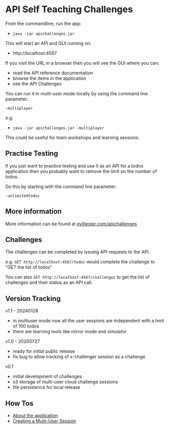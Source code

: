 # API Self Teaching Challenges

From the commandline, run the app:
 
- `java -jar apichallenges.jar`

This will start an API and GUI running on:

- http://localhost:4567

If you visit the URL in a browser then you will see the GUI where you can:
 
- read the API reference documentation
- browse the items in the application
- see the API Challenges

You can run it in multi-user mode locally by using the command line parameter:

`-multiplayer`

e.g.

- `java -jar apichallenges.jar -multiplayer`

This could be useful for team workshops and learning sessions.

## Practise Testing

If you just want to practice testing and use it as an API for a todos application then you probably want to remove the limit on the number of todos.

Do this by starting with the command line parameter:

`-unlimitedtodos`

## More information

More information can be found at [eviltester.com/apichallenges](https://eviltester.com/apichallenges)

## Challenges

The challenges can be completed by issuing API requests to the API.

e.g. `GET http://localhost:4567/todos` would complete the challenge to "GET the list of todos"

You can also `GET http://localhost:4567/challenges` to get the list of challenges and their status as an API call.

## Version Tracking

v1.1 - 20240128

- in multiuser mode now all the user sessions are independent with a limit of 100 todos
- there are learning tools like mirror mode and simulator

v1.0 - 20200727

- ready for initial public release
- fix bug to allow tracking of x-challenger session as a challenge

v0.1

- initial development of challenges
- s3 storage of multi-user cloud challenge sessions
- file persistence for local release

## How Tos

- [About the application](https://github.com/eviltester/thingifier/blob/master/challenger/info/00_welcome.md)
- [Creating a Multi-User Session](https://github.com/eviltester/thingifier/blob/master/challenger/info/10_how_to_register_cloud_challenger.md)

